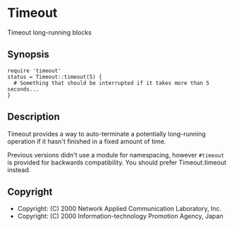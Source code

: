 # Timeout

Timeout long-running blocks

## Synopsis

    require 'timeout'
    status = Timeout::timeout(5) {
      # Something that should be interrupted if it takes more than 5 seconds...
    }

## Description

Timeout provides a way to auto-terminate a potentially long-running operation
if it hasn't finished in a fixed amount of time.

Previous versions didn't use a module for namespacing, however `#timeout` is
provided for backwards compatibility.  You should prefer Timeout.timeout
instead.

## Copyright

* Copyright: (C) 2000  Network Applied Communication Laboratory, Inc.
* Copyright: (C) 2000  Information-technology Promotion Agency, Japan
